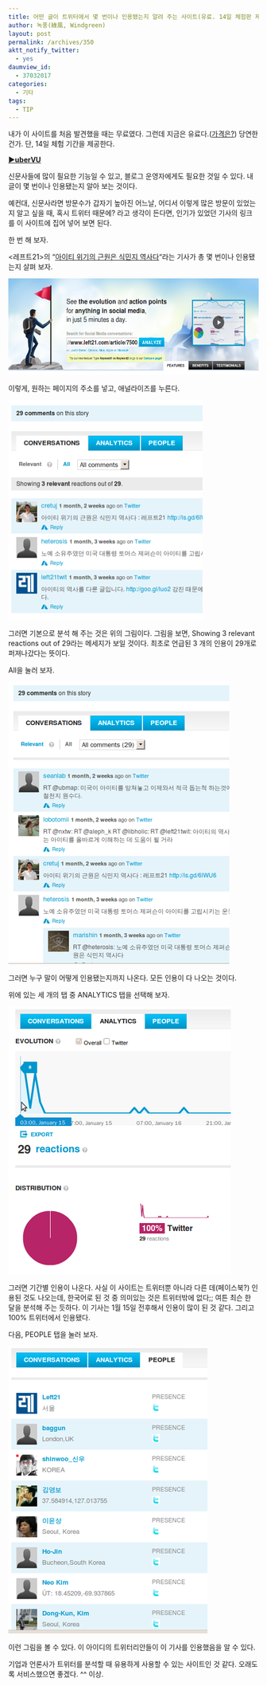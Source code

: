 ```yaml
---
title: 어떤 글이 트위터에서 몇 번이나 인용됐는지 알려 주는 사이트(유료. 14일 체험판 제공)
author: 녹풍(綠風, Windgreen)
layout: post
permalink: /archives/350
aktt_notify_twitter:
  - yes
daumview_id:
  - 37032017
categories:
  - 기타
tags:
  - TIP
---
```

내가 이 사이트를 처음 발견했을 때는 무료였다. 그런데 지금은 유료다.([가격은?][1]) 당연한 건가. 단, 14일 체험 기간을 제공한다.

**[▶uberVU][2]**

신문사들에 많이 필요한 기능일 수 있고, 블로그 운영자에게도 필요한 것일 수 있다. 내 글이 몇 번이나 인용됐는지 알아 보는 것이다.

예컨대, 신문사라면 방문수가 갑자기 높아진 어느날, 어디서 이렇게 많은 방문이 있었는지 알고 싶을 때, 혹시 트위터 때문에? 라고 생각이 든다면, 인기가 있었던 기사의 링크를 이 사이트에 집어 넣어 보면 된다.

한 번 해 보자.

<레프트21>의 &#8220;<span style="text-decoration: underline;"><a href="http://www.left21.com/article/7500" target="_blank">아이티 위기의 근원은 식민지 역사다</a></span>&#8220;라는 기사가 총 몇 번이나 인용됐는지 살펴 보자.

<img class="aligncenter" src="/uploads/legacy/old-images/1/cfile7.uf.1113EC574D4BC89E18DB4E.png" alt="" width="580" height="193" />

이렇게, 원하는 페이지의 주소를 넣고, 애널라이즈를 누른다.

<img class="aligncenter" src="/uploads/legacy/old-images/1/cfile23.uf.190BBA494D4BC89F339D4F.png" alt="" width="391" height="441" />

그러면 기본으로 분석 해 주는 것은 위의 그림이다. 그림을 보면, Showing 3 relevant reactions out of 29라는 메세지가 보일 것이다. 최초로 언급된 3 개의 인용이 29개로 퍼져나갔다는 뜻이다.

All을 눌러 보자.

<img class="aligncenter" src="/uploads/legacy/old-images/1/cfile3.uf.2075EE5A4D4BC89D1F8572.png" alt="" width="445" height="567" />

그러면 누구 말이 어떻게 인용됐는지까지 나온다. 모든 인용이 다 나오는 것이다.

위에 있는 세 개의 탭 중 ANALYTICS 탭을 선택해 보자.

<img class="aligncenter" src="/uploads/legacy/old-images/1/cfile26.uf.203564554D4BC89E28F335.png" alt="" width="448" height="537" />

그러면 기간별 인용이 나온다. 사실 이 사이트는 트위터뿐 아니라 다른 데(페이스북?) 인용된 것도 나오는데, 한국어로 된 것 중 의미있는 것은 트위터밖에 없다;; 여튼 최슨 한 달을 분석해 주는 듯하다. 이 기사는 1월 15일 전후해서 인용이 많이 된 것 같다. 그리고 100% 트위터에서 인용됐다.

다음, PEOPLE 탭을 눌러 보자.

<img class="aligncenter" src="/uploads/legacy/old-images/1/cfile7.uf.1270565A4D4BC89F2773CD.png" alt="" width="401" height="577" />

이런 그림을 볼 수 있다. 이 아이디의 트위터리안들이 이 기사를 인용했음을 알 수 있다.

기업과 언론사가 트위터를 분석할 때 유용하게 사용할 수 있는 사이트인 것 같다. 오래도록 서비스했으면 좋겠다. ^^ 이상.

 [1]: https://www.ubervu.com/pricing/
 [2]: http://www.ubervu.com/